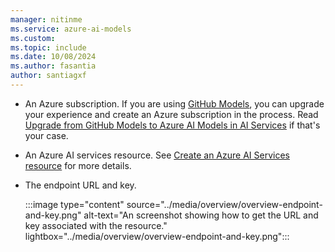 ```yaml
---
manager: nitinme
ms.service: azure-ai-models
ms.custom:
ms.topic: include
ms.date: 10/08/2024
ms.author: fasantia
author: santiagxf
---
```


* An Azure subscription. If you are using [GitHub Models](https://docs.github.com/en/github-models/), you can upgrade your experience and create an Azure subscription in the process. Read [Upgrade from GitHub Models to Azure AI Models in AI Services](../how-to/quickstart-github-models.md) if that's your case.

* An Azure AI services resource. See [Create an Azure AI Services resource](../../multi-service-resource.md?context=/azure/ai-services/model-inference/context/context) for more details.

* The endpoint URL and key.

    :::image type="content" source="../media/overview/overview-endpoint-and-key.png" alt-text="An screenshot showing how to get the URL and key associated with the resource." lightbox="../media/overview/overview-endpoint-and-key.png":::